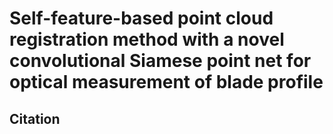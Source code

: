# Self-feature-based point cloud registration method with a novel convolutional Siamese point net for optical measurement of blade profile

## Citation

